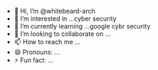 - 👋 Hi, I’m @whitebeard-arch
- 👀 I’m interested in ...cyber security
- 🌱 I’m currently learning ...google cybr security
- 💞️ I’m looking to collaborate on ...
- 📫 How to reach me ...
- 😄 Pronouns: ...
- ⚡ Fun fact: ...

<!---
whitebeard-arch/whitebeard-arch is a ✨ special ✨ repository because its `README.md` (this file) appears on your GitHub profile.
You can click the Preview link to take a look at your changes.
--->
